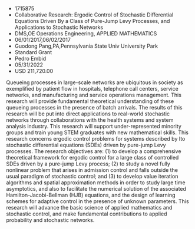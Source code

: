 
* 1715875
* Collaborative Research: Ergodic Control of Stochastic Differential Equations Driven By a Class of Pure-Jump Levy Processes, and Applications to Stochastic Networks
* DMS,OE Operations Engineering, APPLIED MATHEMATICS
* 06/01/2017,06/02/2017
* Guodong Pang,PA,Pennsylvania State Univ University Park
* Standard Grant
* Pedro Embid
* 05/31/2022
* USD 211,720.00

Queueing processes in large-scale networks are ubiquitous in society as
exemplified by patient flow in hospitals, telephone call centers, service
networks, and manufacturing and service operations management. This research
will provide fundamental theoretical understanding of these queueing processes
in the presence of batch arrivals. The results of this research will be put into
direct applications to real-world stochastic networks through collaborations
with the health systems and system analysis industry. This research will support
under-represented minority groups and train young STEM graduates with new
mathematical skills. This research concerns ergodic control problems for systems
described by Ito stochastic differential equations (SDEs) driven by pure-jump
Levy processes. The research objectives are: (1) to develop a comprehensive
theoretical framework for ergodic control for a large class of controlled SDEs
driven by a pure-jump Levy process; (2) to study a novel fully nonlinear problem
that arises in admission control and falls outside the usual paradigm of
stochastic control; and (3) to develop value iteration algorithms and spatial
approximation methods in order to study large time asymptotics, and also to
facilitate the numerical solution of the associated Hamilton-Jacobi-Bellman
(HJB) equations, and the design of learning schemes for adaptive control in the
presence of unknown parameters. This research will advance the basic science of
applied mathematics and stochastic control, and make fundamental contributions
to applied probability and stochastic networks.
